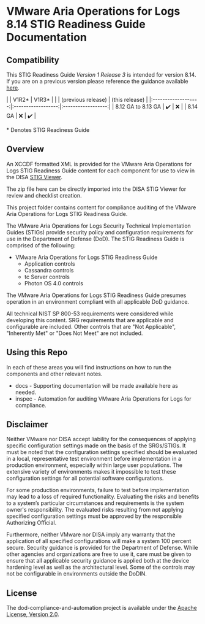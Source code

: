 # VMware Aria Operations for Logs 8.14 STIG Readiness Guide Documentation

## Compatibility
This STIG Readiness Guide *Version 1 Release 3* is intended for version 8.14. If you are on a previous version please reference the guidance available [here](https://github.com/vmware/dod-compliance-and-automation/tree/f81b17bc4527711969af024ae53ab70180ef1c59/aria/operations-for-logs/8.x).

|                     |        V1R2*       |        V1R3*       |
|                     | (previous release) |   (this release)   |
|:-------------------:|:------------------:|:------------------:|
|  8.12 GA to 8.13 GA | :heavy_check_mark: |         :x:        |
|       8.14 GA       |         :x:        | :heavy_check_mark: |

\* Denotes STIG Readiness Guide

## Overview
An XCCDF formatted XML is provided for the VMware Aria Operations for Logs STIG Readiness Guide content for each component for use to view in the DISA [STIG Viewer](https://public.cyber.mil/stigs/stig-viewing-tools/).  

The zip file here can be directly imported into the DISA STIG Viewer for review and checklist creation.

This project folder contains content for compliance auditing of the VMware Aria Operations for Logs STIG Readiness Guide.

The VMware Aria Operations for Logs Security Technical Implementation Guides (STIGs) provide security policy and configuration requirements for use in the Department of Defense (DoD). The STIG Readiness Guide is comprised of the following:

- VMware Aria Operations for Logs STIG Readiness Guide
  - Application controls
  - Cassandra controls
  - tc Server controls
  - Photon OS 4.0 controls

The VMware Aria Operations for Logs STIG Readiness Guide presumes operation in an environment compliant with all applicable DoD guidance.

All technical NIST SP 800-53 requirements were considered while developing this content. SRG requirements that are applicable and configurable are included. Other controls that are "Not Applicable", "Inherently Met" or "Does Not Meet" are not included.

## Using this Repo

In each of these areas you will find instructions on how to run the components and other relevant notes.  
- docs - Supporting documentation will be made available here as needed.
- inspec - Automation for auditing VMware Aria Operations for Logs for compliance.

## Disclaimer

Neither VMware nor DISA accept liability for the consequences of applying specific configuration settings made on the basis of the SRGs/STIGs. It must be noted that the configuration settings specified should be evaluated in a local, representative test environment before implementation in a production environment, especially within large user populations. The extensive variety of environments makes it impossible to test these configuration settings for all potential software configurations.

For some production environments, failure to test before implementation may lead to a loss of required functionality. Evaluating the risks and benefits to a system’s particular circumstances and requirements is the system owner's responsibility. The evaluated risks resulting from not applying specified configuration settings must be approved by the responsible Authorizing Official.

Furthermore, neither VMware nor DISA imply any warranty that the application of all specified configurations will make a system 100 percent secure. Security guidance is provided for the Department of Defense. While other agencies and organizations are free to use it, care must be given to ensure that all applicable security guidance is applied both at the device hardening level as well as the architectural level. Some of the controls may not be configurable in environments outside the DoDIN.

## License

The dod-compliance-and-automation project is available under the [Apache License, Version 2.0](LICENSE).